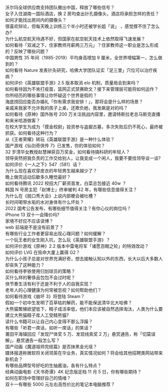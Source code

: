 沃尔玛全球供应商支持团队撤出中国，释放了哪些信号？  
女子入住湖南一国际酒店，换 2 房均查出针孔摄像头，酒店将承担怎样的责任？如何才能找出房间内的摄像头？  
很喜欢辩论，但每天晚上训练三个半小时还被学长姐「说」 ，感觉撑不住了怎么办?  
为什么航空航天待遇不好，但国家在航空航天技术上依然取得飞速发展？  
如何看待「双减之下，住家教师月薪两三万元」？住家教师这一职业是怎么形成的？反映了哪些问题？  
中国男性 35 年间（1985-2019）平均身高增加 9 厘米，全世界增幅第一，怎么做到的？  
如何看待 Nature 发表针灸研究，哈佛大学团队证实「足三里」穴位可以治疗疾病？  
如何评价《英雄联盟手游》2.5 版本取消 elo 机制，质量局会到来吗？  
如何看待因为不肯打疫苗，篮网正式禁赛欧文？接下来管理层可能将如何运作？  
你所经历的哪些事情让你怀疑这个世界是假的？  
海底捞回应能否办婚礼「你有需求我安排！」，那将会是什么样的场景？  
亲戚来我家不允许我的孩子上桌，还欺负她，我发飙是对的吗？  
如何看待《原神》国外账号 200 万关注挑战内容里，邀请特斯拉老总马斯克直播和来米哈游做客？  
在校大学生为成为「摸金校尉」投资参与盗掘古墓，多次失败后仍不死心，最终被抓获。如何看待这种行为？  
从《王者荣耀》转玩《英雄联盟手游》是一种什么体验？  
国产游戏《仙剑奇侠传 7》已发售，你的体验如何？  
32 岁清华女教授赵慧婵获百万奖金，如何看待搞科研的年轻人？  
领导突然把我负责的工作交给别人，让我变成一个闲人，我要不要找领导谈一谈?  
如何评价《一人之下》547（581）话？  
为什么现在喜欢穿皮衣的年轻男生越来越少了？  
晚上做完运动后歇多久睡觉最好？  
如何看待腾讯 2022 校招大厂薪资首发，白菜总包接近 40w ？  
韩国 N 号房主犯「赵博士」终审被判 42 年，有哪些信息值得关注？  
为什么在《脱口秀大会》上说内部梗会被吐槽？  
长时间喝带水垢的水对身体有什么坏处？  
2022 国考公告发布，有哪些细节值得关注？有你心仪的岗位吗？  
iPhone 13 双十一会降价吗?  
家境不好应不应该读博？  
web 前端是不是没有前景了？  
有哪些行业工作者更容易出现心理问题？如何缓解？  
一个玩王者的女生刚入坑，怎么玩《英雄联盟手游》？  
如何评价游戏《原神》2.2 版本中雷电将军「诸愿百眼之轮」的特效改动？  
如何评价 LVG 在殒命大厦上赢得 G2？  
为什么小孩子总是对世界充满好奇，想去接触认知以外的东西，长大以后大多数人却丧失了这种能力？  
如何看待李铁使用归划球员的策略？  
买什么样的奢侈品包包不会过时呢？  
快节奏生活有利于还是不利于人的自我实现？  
老年人的心理健康为何常被忽视？如何帮助他们？  
如何看待游戏《崩坏 3》将登陆 Steam？  
假如一个初中生发明了百草枯的解药，能不能保送清华北大哈佛？  
大熊猫繁殖欲望低下，精子成活率低，他们本应该被自然选择淘汰，人类为什么要建立大熊猫精子库人工受精熊猫?  
读什么书籍可以让自己内心变得不那么浮躁？  
有哪些「听君一席话，如听一席话」的笑话？  
莆田平海镇回应「发现尸体奖 5 万、发现线索奖 2 万」悬赏通告，称「切莫误解」，悬赏通告一般怎么写？  
国产动画《魔道祖师完结篇》是否抹黑金光瑶？  
媒体报道称微软将关闭领英在华业务，真实情况如何？将会给其他招聘类网站带来新机会？  
有哪些品牌型号好吃的生抽酱油，各有什么特点？  
经典动画电影《天书奇谭》4K 纪念版定档 11 月 5 日，你有哪些期待？  
如何在职场中管理好自己的情绪？  
双十一有哪些 5000 元左右高性价比的笔记本电脑推荐？  
